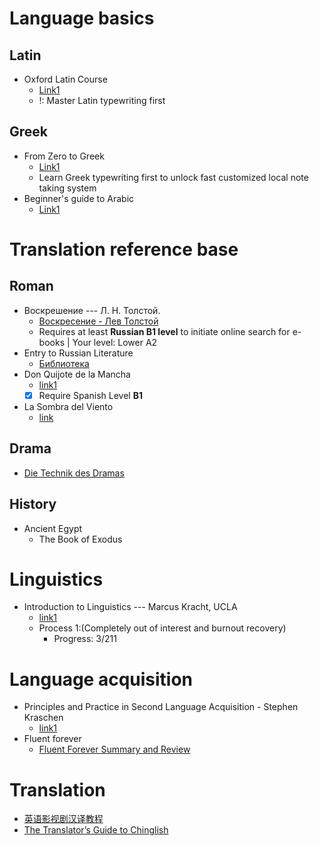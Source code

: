 # Language basics
## Latin
- Oxford Latin Course
  - [Link1](http://web.lancastercountryday.org/books/latin/OxfordLatin.pdf)
  - !: Master Latin typewriting first
## Greek
- From Zero to Greek
  - [Link1](http://www.dramata.com/ACL_2008_Zero_to_Greek_workshop.pdf)
  - Learn Greek typewriting first to unlock fast customized local note taking system
- Beginner's guide to Arabic
  - [Link1](https://www.learnarabiconline.com/Beginners_Guide_To_Arabic.pdf)


# Translation reference base

## Roman
- Воскрешение --- Л. Н. Толстой.
  - [Воскресение - Лев Толстой](https://ilibrary.ru/text/1462/index.html)
  - Requires at least **Russian B1 level** to initiate online search for e-books | Your level: Lower A2
- Entry to Russian Literature
  - [Библиотека](https://ilibrary.ru/)
- Don Quijote de la Mancha
  - [link1](http://www.daemcopiapo.cl/Biblioteca/Archivos/7_6253.pdf)
  - [x] Require Spanish Level **B1**
- La Sombra del Viento
  - [link](http://www.daemcopiapo.cl/Biblioteca/Archivos/7_6253.pdf)

## Drama
- [Die Technik des Dramas ](http://docplayer.org/23284737-Gustav-freytag-die-technik-des-dramas.html)

## History
- Ancient Egypt
  - The Book of Exodus

# Linguistics
- Introduction to Linguistics --- Marcus Kracht, UCLA
    - [link1](https://linguistics.ucla.edu/people/Kracht/courses/ling20-fall07/ling-intro.pdf)
    - Process 1:(Completely out of interest and burnout recovery)
      - Progress: 3/211

# Language acquisition
- Principles and Practice in Second Language Acquisition - Stephen Kraschen
  - [link1](http://www.sdkrashen.com/content/books/principles_and_practice.pdf)
- Fluent forever
  - [Fluent Forever Summary and Review](https://lifeclub.org/books/fluent-forever-gabriel-wyner-review-summary)

# Translation
- [英语影视剧汉译教程](https://book.douban.com/subject/20428664)
- [The Translator’s Guide to Chinglish](#T)